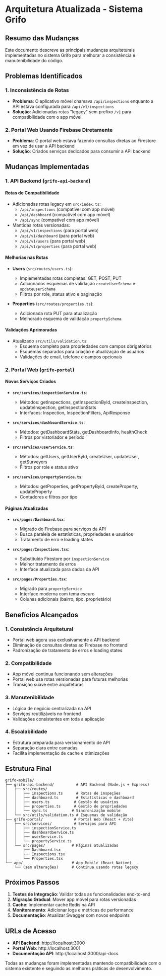 # Arquitetura Atualizada - Sistema Grifo

## Resumo das Mudanças

Este documento descreve as principais mudanças arquiteturais implementadas no sistema Grifo para melhorar a consistência e manutenibilidade do código.

## Problemas Identificados

### 1. Inconsistência de Rotas
- **Problema**: O aplicativo móvel chamava `/api/inspections` enquanto a API estava configurada para `/api/v1/inspections`
- **Solução**: Adicionadas rotas "legacy" sem prefixo `/v1` para compatibilidade com o app móvel

### 2. Portal Web Usando Firebase Diretamente
- **Problema**: O portal web estava fazendo consultas diretas ao Firestore em vez de usar a API backend
- **Solução**: Criados serviços dedicados para consumir a API backend

## Mudanças Implementadas

### 1. API Backend (`grifo-api-backend`)

#### Rotas de Compatibilidade
- Adicionadas rotas legacy em `src/index.ts`:
  - `/api/inspections` (compatível com app móvel)
  - `/api/dashboard` (compatível com app móvel)
  - `/api/sync` (compatível com app móvel)
- Mantidas rotas versionadas:
  - `/api/v1/inspections` (para portal web)
  - `/api/v1/dashboard` (para portal web)
  - `/api/v1/users` (para portal web)
  - `/api/v1/properties` (para portal web)

#### Melhorias nas Rotas
- **Users** (`src/routes/users.ts`):
  - Implementadas rotas completas: GET, POST, PUT
  - Adicionados esquemas de validação `createUserSchema` e `updateUserSchema`
  - Filtros por role, status ativo e paginação

- **Properties** (`src/routes/properties.ts`):
  - Adicionada rota PUT para atualização
  - Melhorado esquema de validação `propertySchema`

#### Validações Aprimoradas
- Atualizado `src/utils/validation.ts`:
  - Esquema completo para propriedades com campos obrigatórios
  - Esquemas separados para criação e atualização de usuários
  - Validações de email, telefone e campos opcionais

### 2. Portal Web (`grifo-portal`)

#### Novos Serviços Criados
- **`src/services/inspectionService.ts`**:
  - Métodos: getInspections, getInspectionById, createInspection, updateInspection, getInspectionStats
  - Interfaces: Inspection, InspectionFilters, ApiResponse

- **`src/services/dashboardService.ts`**:
  - Métodos: getDashboardStats, getDashboardInfo, healthCheck
  - Filtros por vistoriador e período

- **`src/services/userService.ts`**:
  - Métodos: getUsers, getUserById, createUser, updateUser, getSurveyors
  - Filtros por role e status ativo

- **`src/services/propertyService.ts`**:
  - Métodos: getProperties, getPropertyById, createProperty, updateProperty
  - Contadores e filtros por tipo

#### Páginas Atualizadas
- **`src/pages/Dashboard.tsx`**:
  - Migrado do Firebase para serviços da API
  - Busca paralela de estatísticas, propriedades e usuários
  - Tratamento de erro e loading states

- **`src/pages/Inspections.tsx`**:
  - Substituído Firestore por `inspectionService`
  - Melhor tratamento de erros
  - Interface atualizada para dados da API

- **`src/pages/Properties.tsx`**:
  - Migrado para `propertyService`
  - Interface moderna com tema escuro
  - Colunas adicionais (bairro, tipo, proprietário)

## Benefícios Alcançados

### 1. Consistência Arquitetural
- Portal web agora usa exclusivamente a API backend
- Eliminação de consultas diretas ao Firebase no frontend
- Padronização de tratamento de erros e loading states

### 2. Compatibilidade
- App móvel continua funcionando sem alterações
- Portal web usa rotas versionadas para futuras melhorias
- Transição suave entre arquiteturas

### 3. Manutenibilidade
- Lógica de negócio centralizada na API
- Serviços reutilizáveis no frontend
- Validações consistentes em toda a aplicação

### 4. Escalabilidade
- Estrutura preparada para versionamento de API
- Separação clara entre camadas
- Facilita implementação de cache e otimizações

## Estrutura Final

```
grifo-mobile/
├── grifo-api-backend/          # API Backend (Node.js + Express)
│   ├── src/routes/
│   │   ├── inspections.ts      # Rotas de inspeções
│   │   ├── dashboard.ts        # Estatísticas e dashboard
│   │   ├── users.ts           # Gestão de usuários
│   │   ├── properties.ts      # Gestão de propriedades
│   │   └── sync.ts           # Sincronização mobile
│   └── src/utils/validation.ts # Esquemas de validação
├── grifo-portal/              # Portal Web (React + Vite)
│   ├── src/services/          # Serviços para API
│   │   ├── inspectionService.ts
│   │   ├── dashboardService.ts
│   │   ├── userService.ts
│   │   └── propertyService.ts
│   └── src/pages/            # Páginas atualizadas
│       ├── Dashboard.tsx
│       ├── Inspections.tsx
│       └── Properties.tsx
└── app/                      # App Mobile (React Native)
    └── (sem alterações)      # Continua usando rotas legacy
```

## Próximos Passos

1. **Testes de Integração**: Validar todas as funcionalidades end-to-end
2. **Migração Gradual**: Mover app móvel para rotas versionadas
3. **Cache**: Implementar cache Redis na API
4. **Monitoramento**: Adicionar logs e métricas de performance
5. **Documentação**: Atualizar Swagger com novos endpoints

## URLs de Acesso

- **API Backend**: http://localhost:3000
- **Portal Web**: http://localhost:3001
- **Documentação API**: http://localhost:3000/api-docs

Todas as mudanças foram implementadas mantendo compatibilidade com o sistema existente e seguindo as melhores práticas de desenvolvimento.